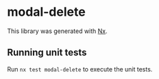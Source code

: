 # modal-delete

This library was generated with [Nx](https://nx.dev).

## Running unit tests

Run `nx test modal-delete` to execute the unit tests.

